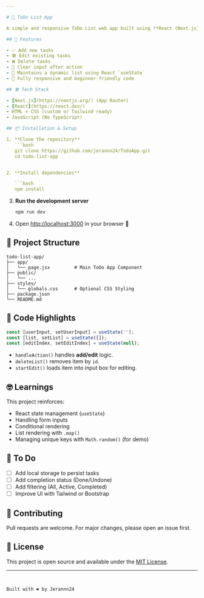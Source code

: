 ```yaml
---

# 📝 ToDo List App

A simple and responsive ToDo List web app built using **React (Next.js)**. Users can add, edit, and delete tasks dynamically.

## 🚀 Features

- ✅ Add new tasks
- 🛠️ Edit existing tasks
- ❌ Delete tasks
- 🔄 Clear input after action
- 💾 Maintains a dynamic list using React `useState`
- 📱 Fully responsive and beginner-friendly code

## 🛠️ Tech Stack

- [Next.js](https://nextjs.org/) (App Router)
- [React](https://react.dev/)
- HTML + CSS (custom or Tailwind ready)
- JavaScript (No TypeScript)

## 📦 Installation & Setup

1. **Clone the repository**
   ```bash
   git clone https://github.com/jerannn24/TodoApp.git
   cd todo-list-app


2. **Install dependencies**

   ```bash
   npm install
   ```

3. **Run the development server**

   ```bash
   npm run dev
   ```

4. Open [http://localhost:3000](http://localhost:3000) in your browser 🚀

## 🧠 Project Structure

```
todo-list-app/
├── app/
│   └── page.jsx         # Main ToDo App Component
├── public/
│   └── ...
├── styles/
│   └── globals.css      # Optional CSS Styling
├── package.json
└── README.md
```

## 📄 Code Highlights

```js
const [userInput, setUserInput] = useState('');
const [list, setList] = useState([]);
const [editIndex, setEditIndex] = useState(null);
```

* `handleAction()` handles **add/edit** logic.
* `deleteList()` removes item by `id`.
* `startEdit()` loads item into input box for editing.

## 🤓 Learnings

This project reinforces:

* React state management (`useState`)
* Handling form inputs
* Conditional rendering
* List rendering with `.map()`
* Managing unique keys with `Math.random()` (for demo)

## 📌 To Do

* [ ] Add local storage to persist tasks
* [ ] Add completion status (Done/Undone)
* [ ] Add filtering (All, Active, Completed)
* [ ] Improve UI with Tailwind or Bootstrap

## 🤝 Contributing

Pull requests are welcome. For major changes, please open an issue first.

## 📄 License

This project is open source and available under the [MIT License](LICENSE).

---
```


Built with ❤️ by Jerannn24

```
